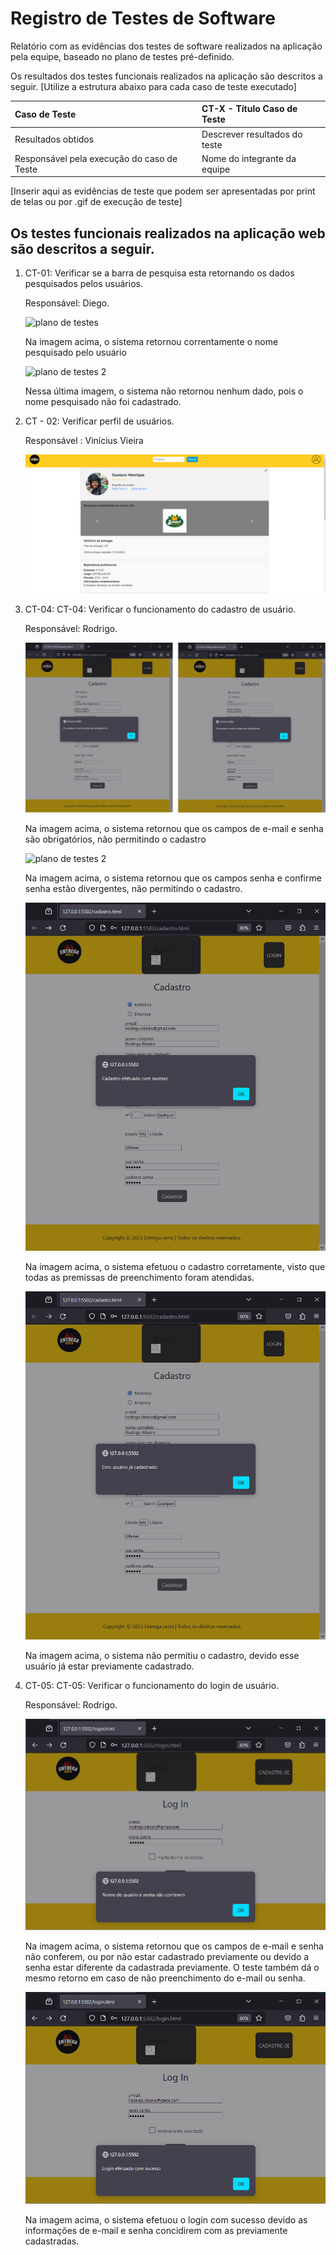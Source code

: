 # Registro de Testes de Software

Relatório com as evidências dos testes de software realizados na aplicação pela equipe, baseado no plano de testes pré-definido.

Os resultados dos testes funcionais realizados na aplicação são descritos a seguir. [Utilize a estrutura abaixo para cada caso de teste executado]

|Caso de Teste    | CT-X - Título Caso de Teste |
|:---|:---|
| Resultados obtidos | Descrever resultados do teste  |
| Responsável pela execução do caso de Teste | Nome do integrante da equipe |

[Inserir aqui as evidências de teste que podem ser apresentadas por print de telas ou por .gif de execução de teste]
<h2> Os testes funcionais realizados na aplicação web são descritos a seguir.</h2>

<ol>
  <li> CT-01: Verificar se a barra de pesquisa esta retornando os dados pesquisados pelos usuários.

  Responsável: Diego.

![plano de testes](https://github.com/ICEI-PUC-Minas-PMV-ADS/pmv-ads-2023-2-e1-proj-web-t9-pmv-ads-2023-2-e1-projentregacerta/assets/101624093/e9acccf2-0c3d-4a59-90ba-f871826d8883)

<p> Na imagem acima, o sistema retornou correntamente o nome pesquisado pelo usuário</p>

![plano de testes 2](https://github.com/ICEI-PUC-Minas-PMV-ADS/pmv-ads-2023-2-e1-proj-web-t9-pmv-ads-2023-2-e1-projentregacerta/assets/101624093/fb4543ef-f885-4341-ac07-48d0e64bc8e4)


<p> Nessa última imagem, o sistema não retornou nenhum dado, pois o nome pesquisado não foi cadastrado.</p>


  <li> CT - 02: Verificar perfil de usuários.</li>
  
  Responsável : Vinícius Vieira

 
 ![Perfil Motoboy](https://github.com/ICEI-PUC-Minas-PMV-ADS/pmv-ads-2023-2-e1-proj-web-t9-pmv-ads-2023-2-e1-projentregacerta/blob/main/documentos/img/tela%20Funcionalidade%20Motoboy%20Vinicius.png)



<li> CT-04: CT-04: Verificar o funcionamento do cadastro de usuário.

  Responsável: Rodrigo.

![plano de testes](https://raw.githubusercontent.com/ICEI-PUC-Minas-PMV-ADS/pmv-ads-2023-2-e1-proj-web-t9-pmv-ads-2023-2-e1-projentregacerta/main/documentos/img/campo%20e-mail%20e%20senha%20s%C3%A3o%20obrigat%C3%B3rios.png)

<p> Na imagem acima, o sistema retornou que os campos de e-mail e senha são obrigatórios, não permitindo o cadastro</p>

![plano de testes 2](https://raw.githubusercontent.com/ICEI-PUC-Minas-PMV-ADS/pmv-ads-2023-2-e1-proj-web-t9-pmv-ads-2023-2-e1-projentregacerta/main/documentos/img/senhas%20n%C3%A3o%20conferem.png)


<p> Na imagem acima, o sistema retornou que os campos senha e confirme senha estão divergentes, não permitindo o cadastro.</p>


![plano de testes 3](https://raw.githubusercontent.com/ICEI-PUC-Minas-PMV-ADS/pmv-ads-2023-2-e1-proj-web-t9-pmv-ads-2023-2-e1-projentregacerta/main/documentos/img/cadastro%20efetuado%20com%20sucesso.png)


<p> Na imagem acima, o sistema efetuou o cadastro corretamente, visto que todas as premissas de preenchimento foram atendidas.</p>


![plano de testes 4](https://raw.githubusercontent.com/ICEI-PUC-Minas-PMV-ADS/pmv-ads-2023-2-e1-proj-web-t9-pmv-ads-2023-2-e1-projentregacerta/main/documentos/img/erro%20usu%C3%A1rio%20j%C3%A1%20cadastrado.png)


<p> Na imagem acima, o sistema não permitiu o cadastro, devido esse usuário já estar previamente cadastrado.</p>


<li> CT-05: CT-05: Verificar o funcionamento do login de usuário.

  Responsável: Rodrigo.

![plano de testes](https://raw.githubusercontent.com/ICEI-PUC-Minas-PMV-ADS/pmv-ads-2023-2-e1-proj-web-t9-pmv-ads-2023-2-e1-projentregacerta/main/documentos/img/nome%20de%20usu%C3%A1rio%20e%20senha%20n%C3%A3o%20conferem.png)

<p> Na imagem acima, o sistema retornou que os campos de e-mail e senha não conferem, ou por não estar cadastrado previamente ou devido a senha estar diferente da cadastrada previamente. O teste também dá o mesmo retorno em caso de não preenchimento do e-mail ou senha.</p>

![plano de testes 2](https://raw.githubusercontent.com/ICEI-PUC-Minas-PMV-ADS/pmv-ads-2023-2-e1-proj-web-t9-pmv-ads-2023-2-e1-projentregacerta/main/documentos/img/login%20efetuado%20com%20sucesso.png)

<p> Na imagem acima, o sistema efetuou o login com sucesso devido as informações de e-mail e senha concidirem com as previamente cadastradas. </p>
